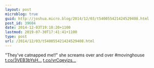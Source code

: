 ```yaml
---
layout: post
microblog: true
guid: http://joshua.micro.blog/2014/12/03/t540055421424529408.html
post_id: 39604
date: 2014-12-03T19:10:20+1100
lastmod: 2019-07-30T17:41:41+1100
type: post
url: /2014/12/03/t540055421424529408.html
---
```

"They've catnapped me!!" she screams over and over #movinghouse [t.co/3VEB3bYsH...](http://t.co/3VEB3bYsHR) [t.co/vrCqeyjzs...](http://t.co/vrCqeyjzs1)
